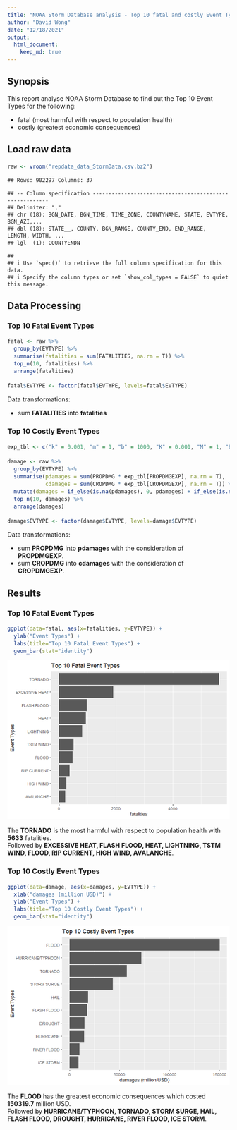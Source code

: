 ```yaml
---
title: "NOAA Storm Database analysis - Top 10 fatal and costly Event Types"
author: "David Wong"
date: "12/18/2021"
output:
  html_document:
    keep_md: true
---
```

## Synopsis
This report analyse NOAA Storm Database to find out the Top 10 Event Types for the following:  
- fatal (most harmful with respect to population health)  
- costly (greatest economic consequences)  





## Load raw data

```r
raw <- vroom("repdata_data_StormData.csv.bz2")
```

```
## Rows: 902297 Columns: 37
```

```
## -- Column specification --------------------------------------------------------
## Delimiter: ","
## chr (18): BGN_DATE, BGN_TIME, TIME_ZONE, COUNTYNAME, STATE, EVTYPE, BGN_AZI,...
## dbl (18): STATE__, COUNTY, BGN_RANGE, COUNTY_END, END_RANGE, LENGTH, WIDTH, ...
## lgl  (1): COUNTYENDN
```

```
## 
## i Use `spec()` to retrieve the full column specification for this data.
## i Specify the column types or set `show_col_types = FALSE` to quiet this message.
```

## Data Processing
### Top 10 Fatal Event Types

```r
fatal <- raw %>%
  group_by(EVTYPE) %>%
  summarise(fatalities = sum(FATALITIES, na.rm = T)) %>%
  top_n(10, fatalities) %>%
  arrange(fatalities)

fatal$EVTYPE <- factor(fatal$EVTYPE, levels=fatal$EVTYPE)
```
Data transformations:  
- sum __FATALITIES__ into __fatalities__

### Top 10 Costly Event Types

```r
exp_tbl <- c("k" = 0.001, "m" = 1, "b" = 1000, "K" = 0.001, "M" = 1, "B" = 1000)

damage <- raw %>%
  group_by(EVTYPE) %>%
  summarise(pdamages = sum(PROPDMG * exp_tbl[PROPDMGEXP], na.rm = T),
            cdamages = sum(CROPDMG * exp_tbl[CROPDMGEXP], na.rm = T)) %>%
  mutate(damages = if_else(is.na(pdamages), 0, pdamages) + if_else(is.na(cdamages), 0, cdamages)) %>%
  top_n(10, damages) %>%
  arrange(damages)

damage$EVTYPE <- factor(damage$EVTYPE, levels=damage$EVTYPE)
```
Data transformations:  
- sum __PROPDMG__ into __pdamages__ with the consideration of __PROPDMGEXP__.  
- sum __CROPDMG__ into __cdamages__ with the consideration of __CROPDMGEXP__.  

## Results
### Top 10 Fatal Event Types

```r
ggplot(data=fatal, aes(x=fatalities, y=EVTYPE)) +
  ylab("Event Types") +
  labs(title="Top 10 Fatal Event Types") +
  geom_bar(stat="identity")
```

![](NOAA_Storm_Database_files/figure-html/unnamed-chunk-4-1.png)<!-- -->

The __TORNADO__ is the most harmful with respect to population
health with __5633__ fatalities.  
Followed by __EXCESSIVE HEAT, FLASH FLOOD, HEAT, LIGHTNING, TSTM WIND, FLOOD, RIP CURRENT, HIGH WIND, AVALANCHE__.

### Top 10 Costly Event Types

```r
ggplot(data=damage, aes(x=damages, y=EVTYPE)) + 
  xlab("damages (million USD)") +
  ylab("Event Types") +
  labs(title="Top 10 Costly Event Types") +
  geom_bar(stat="identity")
```

![](NOAA_Storm_Database_files/figure-html/unnamed-chunk-5-1.png)<!-- -->

The __FLOOD__ has the greatest economic consequences which
costed __150319.7__ million USD.  
Followed by __HURRICANE/TYPHOON, TORNADO, STORM SURGE, HAIL, FLASH FLOOD, DROUGHT, HURRICANE, RIVER FLOOD, ICE STORM__.
